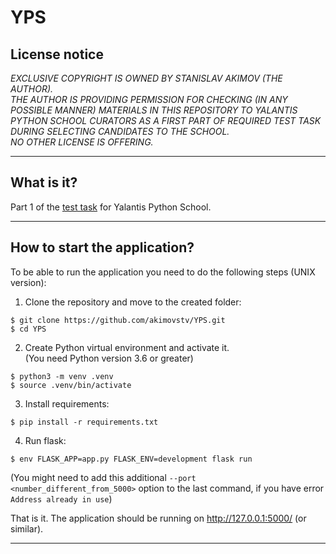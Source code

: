 # YPS

## License notice

_EXCLUSIVE COPYRIGHT IS OWNED BY STANISLAV AKIMOV (THE AUTHOR).  
THE AUTHOR IS PROVIDING PERMISSION FOR CHECKING (IN ANY POSSIBLE MANNER) MATERIALS IN THIS REPOSITORY TO YALANTIS PYTHON
SCHOOL CURATORS AS A FIRST PART OF REQUIRED TEST TASK DURING SELECTING CANDIDATES TO THE SCHOOL.  
NO OTHER LICENSE IS OFFERING._
___

## What is it?

Part 1 of the [test task](https://docs.google.com/document/d/1QEZeDxCKnXcJu0EKPm9CuHQgN_hkZCOI2iJl1mq3Y50) for Yalantis
Python School.
___

## How to start the application?

To be able to run the application you need to do the following steps (UNIX version):

1. Clone the repository and move to the created folder:

```shell 
$ git clone https://github.com/akimovstv/YPS.git
$ cd YPS
```

2. Create Python virtual environment and activate it.  
   (You need Python version 3.6 or greater)

```shell
$ python3 -m venv .venv
$ source .venv/bin/activate
```

3. Install requirements:

```shell
$ pip install -r requirements.txt
```

4. Run flask:

``` shell
$ env FLASK_APP=app.py FLASK_ENV=development flask run
```

(You might need to add this additional `--port <number_different_from_5000>` option to the last command, if you have
error `Address already in use`)

That is it. The application should be running on http://127.0.0.1:5000/ (or similar).

___
